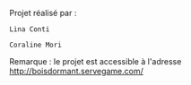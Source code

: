 Projet réalisé par :

	Lina Conti
	
	Coraline Mori

Remarque : le projet est accessible à l'adresse http://boisdormant.servegame.com/
